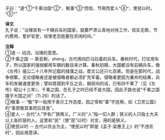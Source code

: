 子曰：“道^①^千乘治国^②^，敬事^③^而信，节用而爱人^④^，使民以时。^⑤^”

**译文**  
孔子说：“治理具有一千辆兵车的国家，就要严肃认真地对待工作，信实无欺，节约费用，爱护官吏，役使老百姓要在农闲时间。”

**注释**  
①道 -- 动词，治理的意思。  
②千乘之国 -- 乘音剩，sheng，古代用四匹马拉着的兵车。春秋时代，打仗用车子，所以国家的强弱都用车辆的数目来计算。春秋初期，大国都没有前辆兵车。像《左传》僖公二十八年所记载的城濮之战，晋文公还只七百乘。但是在那时代，战争频繁，无论侵略者还是被侵略者都必须扩充军备。侵略者更因为兼并的结果，兵车的发展速度更快；譬如晋国到平丘之会，据叔向的话，已有四千乘了（见《左传》昭公十三年）。千乘之国，在孔子之时已经不是大国，因此子路也说“千乘之国摄乎大国之间”（11.26）的话了。  
③敬事 -- “敬”字一般用于表示工作态度，因之常和“事”字连用，如《卫灵公篇》的“事君敬其事而后其食”。  
④爱人 -- 古代“人”字有广狭两义。广义的“人”指一切人群；狭义的人只指士大夫以上各阶层的人。这里和“民”（使“民”以时）对言，用的是狭义。  
④使民以时 -- 古代以农业为主，“使民以时”即是《孟子·梁惠王上》的“不违农时”，因此用意译。  
